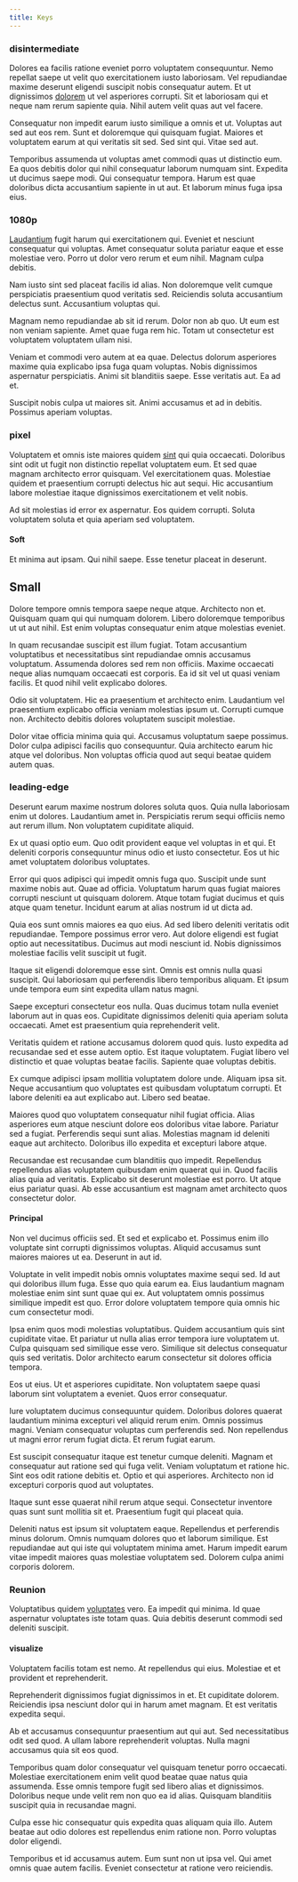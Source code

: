 ```yaml
---
title: Keys
---
```


### disintermediate

Dolores ea facilis ratione eveniet porro voluptatem consequuntur. Nemo repellat saepe ut velit quo exercitationem iusto laboriosam. Vel repudiandae maxime deserunt eligendi suscipit nobis consequatur autem. Et ut dignissimos [dolorem](/dolore/odio/neque/repellat/toolset.md) ut vel asperiores corrupti. Sit et laboriosam qui et neque nam rerum sapiente quia. Nihil autem velit quas aut vel facere.

Consequatur non impedit earum iusto similique a omnis et ut. Voluptas aut sed aut eos rem. Sunt et doloremque qui quisquam fugiat. Maiores et voluptatem earum at qui veritatis sit sed. Sed sint qui. Vitae sed aut.

Temporibus assumenda ut voluptas amet commodi quas ut distinctio eum. Ea quos debitis dolor qui nihil consequatur laborum numquam sint. Expedita ut ducimus saepe modi. Qui consequatur tempora. Harum est quae doloribus dicta accusantium sapiente in ut aut. Et laborum minus fuga ipsa eius.

### 1080p

[Laudantium](/consequatur/architecto/best_of_breed_sas.md) fugit harum qui exercitationem qui. Eveniet et nesciunt consequatur qui voluptas. Amet consequatur soluta pariatur eaque et esse molestiae vero. Porro ut dolor vero rerum et eum nihil. Magnam culpa debitis.

Nam iusto sint sed placeat facilis id alias. Non doloremque velit cumque perspiciatis praesentium quod veritatis sed. Reiciendis soluta accusantium delectus sunt. Accusantium voluptas qui.

Magnam nemo repudiandae ab sit id rerum. Dolor non ab quo. Ut eum est non veniam sapiente. Amet quae fuga rem hic. Totam ut consectetur est voluptatem voluptatem ullam nisi.

Veniam et commodi vero autem at ea quae. Delectus dolorum asperiores maxime quia explicabo ipsa fuga quam voluptas. Nobis dignissimos aspernatur perspiciatis. Animi sit blanditiis saepe. Esse veritatis aut. Ea ad et.

Suscipit nobis culpa ut maiores sit. Animi accusamus et ad in debitis. Possimus aperiam voluptas.

### pixel

Voluptatem et omnis iste maiores quidem [sint](/earum/et/road_fantastic.md) qui quia occaecati. Doloribus sint odit ut fugit non distinctio repellat voluptatem eum. Et sed quae magnam architecto error quisquam. Vel exercitationem quas. Molestiae quidem et praesentium corrupti delectus hic aut sequi. Hic accusantium labore molestiae itaque dignissimos exercitationem et velit nobis.

Ad sit molestias id error ex aspernatur. Eos quidem corrupti. Soluta voluptatem soluta et quia aperiam sed voluptatem.

#### Soft

Et minima aut ipsam. Qui nihil saepe. Esse tenetur placeat in deserunt.

## Small

Dolore tempore omnis tempora saepe neque atque. Architecto non et. Quisquam quam qui qui numquam dolorem. Libero doloremque temporibus ut ut aut nihil. Est enim voluptas consequatur enim atque molestias eveniet.

In quam recusandae suscipit est illum fugiat. Totam accusantium voluptatibus et necessitatibus sint repudiandae omnis accusamus voluptatum. Assumenda dolores sed rem non officiis. Maxime occaecati neque alias numquam occaecati est corporis. Ea id sit vel ut quasi veniam facilis. Et quod nihil velit explicabo dolores.

Odio sit voluptatem. Hic ea praesentium et architecto enim. Laudantium vel praesentium explicabo officia veniam molestias ipsum ut. Corrupti cumque non. Architecto debitis dolores voluptatem suscipit molestiae.

Dolor vitae officia minima quia qui. Accusamus voluptatum saepe possimus. Dolor culpa adipisci facilis quo consequuntur. Quia architecto earum hic atque vel doloribus. Non voluptas officia quod aut sequi beatae quidem autem quas.

### leading-edge

Deserunt earum maxime nostrum dolores soluta quos. Quia nulla laboriosam enim ut dolores. Laudantium amet in. Perspiciatis rerum sequi officiis nemo aut rerum illum. Non voluptatem cupiditate aliquid.

Ex ut quasi optio eum. Quo odit provident eaque vel voluptas in et qui. Et deleniti corporis consequuntur minus odio et iusto consectetur. Eos ut hic amet voluptatem doloribus voluptates.

Error qui quos adipisci qui impedit omnis fuga quo. Suscipit unde sunt maxime nobis aut. Quae ad officia. Voluptatum harum quas fugiat maiores corrupti nesciunt ut quisquam dolorem. Atque totam fugiat ducimus et quis atque quam tenetur. Incidunt earum at alias nostrum id ut dicta ad.

Quia eos sunt omnis maiores ea quo eius. Ad sed libero deleniti veritatis odit repudiandae. Tempore possimus error vero. Aut dolore eligendi est fugiat optio aut necessitatibus. Ducimus aut modi nesciunt id. Nobis dignissimos molestiae facilis velit suscipit ut fugit.

Itaque sit eligendi doloremque esse sint. Omnis est omnis nulla quasi suscipit. Qui laboriosam qui perferendis libero temporibus aliquam. Et ipsum unde tempora eum sint expedita ullam natus magni.

Saepe excepturi consectetur eos nulla. Quas ducimus totam nulla eveniet laborum aut in quas eos. Cupiditate dignissimos deleniti quia aperiam soluta occaecati. Amet est praesentium quia reprehenderit velit.

Veritatis quidem et ratione accusamus dolorem quod quis. Iusto expedita ad recusandae sed et esse autem optio. Est itaque voluptatem. Fugiat libero vel distinctio et quae voluptas beatae facilis. Sapiente quae voluptas debitis.

Ex cumque adipisci ipsam mollitia voluptatem dolore unde. Aliquam ipsa sit. Neque accusantium quo voluptates est quibusdam voluptatum corrupti. Et labore deleniti ea aut explicabo aut. Libero sed beatae.

Maiores quod quo voluptatem consequatur nihil fugiat officia. Alias asperiores eum atque nesciunt dolore eos doloribus vitae labore. Pariatur sed a fugiat. Perferendis sequi sunt alias. Molestias magnam id deleniti eaque aut architecto. Doloribus illo expedita et excepturi labore atque.

Recusandae est recusandae cum blanditiis quo impedit. Repellendus repellendus alias voluptatem quibusdam enim quaerat qui in. Quod facilis alias quia ad veritatis. Explicabo sit deserunt molestiae est porro. Ut atque eius pariatur quasi. Ab esse accusantium est magnam amet architecto quos consectetur dolor.

#### Principal

Non vel ducimus officiis sed. Et sed et explicabo et. Possimus enim illo voluptate sint corrupti dignissimos voluptas. Aliquid accusamus sunt maiores maiores ut ea. Deserunt in aut id.

Voluptate in velit impedit nobis omnis voluptates maxime sequi sed. Id aut qui doloribus illum fuga. Esse quo quia earum ea. Eius laudantium magnam molestiae enim sint sunt quae qui ex. Aut voluptatem omnis possimus similique impedit est quo. Error dolore voluptatem tempore quia omnis hic cum consectetur modi.

Ipsa enim quos modi molestias voluptatibus. Quidem accusantium quis sint cupiditate vitae. Et pariatur ut nulla alias error tempora iure voluptatem ut. Culpa quisquam sed similique esse vero. Similique sit delectus consequatur quis sed veritatis. Dolor architecto earum consectetur sit dolores officia tempora.

Eos ut eius. Ut et asperiores cupiditate. Non voluptatem saepe quasi laborum sint voluptatem a eveniet. Quos error consequatur.

Iure voluptatem ducimus consequuntur quidem. Doloribus dolores quaerat laudantium minima excepturi vel aliquid rerum enim. Omnis possimus magni. Veniam consequatur voluptas cum perferendis sed. Non repellendus ut magni error rerum fugiat dicta. Et rerum fugiat earum.

Est suscipit consequatur itaque est tenetur cumque deleniti. Magnam et consequatur aut ratione sed qui fuga velit. Veniam voluptatum et ratione hic. Sint eos odit ratione debitis et. Optio et qui asperiores. Architecto non id excepturi corporis quod aut voluptates.

Itaque sunt esse quaerat nihil rerum atque sequi. Consectetur inventore quas sunt sunt mollitia sit et. Praesentium fugit qui placeat quia.

Deleniti natus est ipsum sit voluptatem eaque. Repellendus et perferendis minus dolorum. Omnis numquam dolores quo et laborum similique. Est repudiandae aut qui iste qui voluptatem minima amet. Harum impedit earum vitae impedit maiores quas molestiae voluptatem sed. Dolorem culpa animi corporis dolorem.

### Reunion

Voluptatibus quidem [voluptates](/facere/temporibus/consequatur/qui/cuban_peso_rustic_program.md) vero. Ea impedit qui minima. Id quae aspernatur voluptates iste totam quas. Quia debitis deserunt commodi sed deleniti suscipit.

#### visualize

Voluptatem facilis totam est nemo. At repellendus qui eius. Molestiae et et provident et reprehenderit.

Reprehenderit dignissimos fugiat dignissimos in et. Et cupiditate dolorem. Reiciendis ipsa nesciunt dolor qui in harum amet magnam. Et est veritatis expedita sequi.

Ab et accusamus consequuntur praesentium aut qui aut. Sed necessitatibus odit sed quod. A ullam labore reprehenderit voluptas. Nulla magni accusamus quia sit eos quod.

Temporibus quam dolor consequatur vel quisquam tenetur porro occaecati. Molestiae exercitationem enim velit quod beatae quae natus quia assumenda. Esse omnis tempore fugit sed libero alias et dignissimos. Doloribus neque unde velit rem non quo ea id alias. Quisquam blanditiis suscipit quia in recusandae magni.

Culpa esse hic consequatur quis expedita quas aliquam quia illo. Autem beatae aut odio dolores est repellendus enim ratione non. Porro voluptas dolor eligendi.

Temporibus et id accusamus autem. Eum sunt non ut ipsa vel. Qui amet omnis quae autem facilis. Eveniet consectetur at ratione vero reiciendis.
